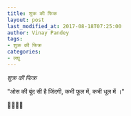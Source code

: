 ```yaml
---
title: शुक्र की फिक्र
layout: post
last_modified_at: 2017-08-18T07:25:00
author: Vinay Pandey
tags:
- शुक्र की फिक्र
categories:
- लघु
---
```

*शुक्र की फिक्र*

"ओस की बूंद सी है जिंदगी,
कभी फूल में, कभी धूल में ।"

🙏🌷🌷🙏


